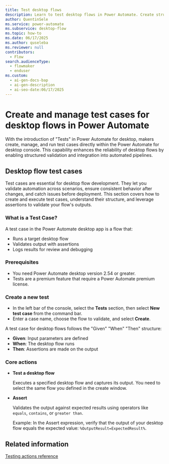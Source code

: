 ```yaml
---
title: Test desktop flows
description: Learn to test desktop flows in Power Automate. Create structured test cases, validate outputs, and debug results for seamless automation.
author: QuentinSele
ms.service: power-automate
ms.subservice: desktop-flow
ms.topic: how-to
ms.date: 06/17/2025
ms.author: quseleba
ms.reviewer: null
contributors:
  - Flow
search.audienceType:
  - flowmaker
  - enduser
ms.custom:
  - ai-gen-docs-bap
  - ai-gen-description
  - ai-seo-date:06/17/2025
---
```


# Create and manage test cases for desktop flows in Power Automate

With the introduction of "Tests" in Power Automate for desktop, makers create, manage, and run test cases directly within the Power Automate for desktop console. This capability enhances the reliability of desktop flows by enabling structured validation and integration into automated pipelines.

## Desktop flow test cases

Test cases are essential for desktop flow development. They let you validate automation across scenarios, ensure consistent behavior after changes, and catch issues before deployment. This section covers how to create and execute test cases, understand their structure, and leverage assertions to validate your flow's outputs.

### What is a Test Case?

A test case in the Power Automate desktop app is a flow that:

- Runs a target desktop flow
- Validates output with assertions
- Logs results for review and debugging

### Prerequisites

- You need Power Automate desktop version 2.54 or greater.
- Tests are a premium feature that require a Power Automate premium license.

### Create a new test

- In the left bar of the console, select the **Tests** section, then select **New test case** from the command bar.
- Enter a case name, choose the flow to validate, and select **Create**.

A test case for desktop flows follows the "Given" "When" "Then" structure:

- **Given**: Input parameters are defined
- **When**: The desktop flow runs
- **Then**: Assertions are made on the output

### Core actions

- **Test a desktop flow**

    Executes a specified desktop flow and captures its output. You need to select the same flow you defined in the create window.

- **Assert**

    Validates the output against expected results using operators like `equals`, `contains`, or `greater than`.

    Example: In the Assert expression, verify that the output of your desktop flow equals the expected value: `%OutputResult=ExpectedResult%`.

## Related information

[Testing actions reference](actions-reference/testing.md)
